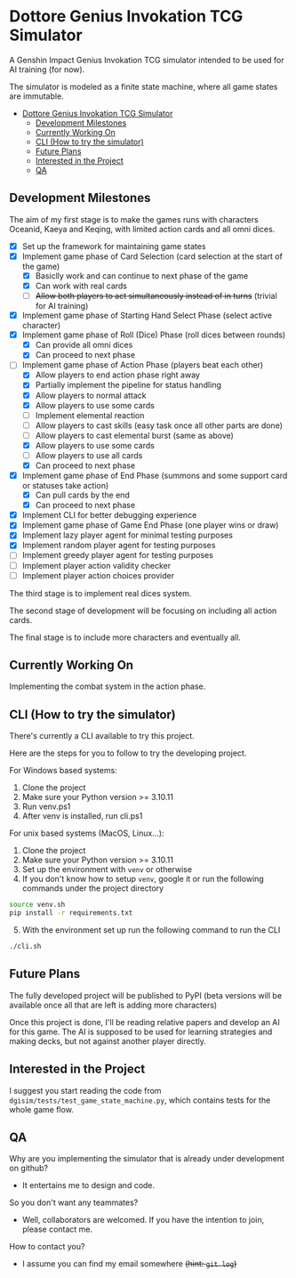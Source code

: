 # Dottore Genius Invokation TCG Simulator

A Genshin Impact Genius Invokation TCG simulator intended to be used for AI training (for now).

The simulator is modeled as a finite state machine, where all game states are immutable.

- [Dottore Genius Invokation TCG Simulator](#dottore-genius-invokation-tcg-simulator)
  - [Development Milestones](#development-milestones)
  - [Currently Working On](#currently-working-on)
  - [CLI (How to try the simulator)](#cli-how-to-try-the-simulator)
  - [Future Plans](#future-plans)
  - [Interested in the Project](#interested-in-the-project)
  - [QA](#qa)

## Development Milestones

The aim of my first stage is to make the games runs with characters Oceanid, Kaeya and Keqing,
with limited action cards and all omni dices.

- [x] Set up the framework for maintaining game states
- [x] Implement game phase of Card Selection (card selection at the start of the game)
  - [x] Basiclly work and can continue to next phase of the game
  - [x] Can work with real cards
  - [ ] ~~Allow both players to act simultaneously instead of in turns~~ (trivial for AI training)
- [x] Implement game phase of Starting Hand Select Phase (select active character)
- [x] Implement game phase of Roll (Dice) Phase (roll dices between rounds)
  - [x] Can provide all omni dices
  - [x] Can proceed to next phase
- [ ] Implement game phase of Action Phase (players beat each other)
  - [x] Allow players to end action phase right away
  - [x] Partially implement the pipeline for status handling
  - [x] Allow players to normal attack
  - [x] Allow players to use some cards
  - [ ] Implement elemental reaction
  - [ ] Allow players to cast skills (easy task once all other parts are done)
  - [ ] Allow players to cast elemental burst (same as above)
  - [x] Allow players to use some cards
  - [ ] Allow players to use all cards
  - [x] Can proceed to next phase
- [x] Implement game phase of End Phase (summons and some support card or statuses take action)
  - [x] Can pull cards by the end
  - [x] Can proceed to next phase
- [x] Implement CLI for better debugging experience
- [x] Implement game phase of Game End Phase (one player wins or draw)
- [x] Implement lazy player agent for minimal testing purposes
- [x] Implement random player agent for testing purposes
- [ ] Implement greedy player agent for testing purposes
- [ ] Implement player action validity checker
- [ ] Implement player action choices provider

The third stage is to implement real dices system.

The second stage of development will be focusing on including all action cards.

The final stage is to include more characters and eventually all.

## Currently Working On

Implementing the combat system in the action phase.

## CLI (How to try the simulator)

There's currently a CLI available to try this project.

Here are the steps for you to follow to try the developing project.

For Windows based systems:

1. Clone the project
2. Make sure your Python version >= 3.10.11
3. Run venv.ps1
4. After venv is installed, run cli.ps1

For unix based systems (MacOS, Linux...):

1. Clone the project
2. Make sure your Python version >= 3.10.11
3. Set up the environment with `venv` or otherwise
4. If you don't know how to setup `venv`, google it or run the following commands under the project directory

```sh
source venv.sh
pip install -r requirements.txt
```

5. With the environment set up run the following command to run the CLI

```sh
./cli.sh
```

## Future Plans

The fully developed project will be published to PyPI (beta versions will be available once all that
are left is adding more characters)

Once this project is done, I'll be reading relative papers and develop an AI for this game. The AI
is supposed to be used for learning strategies and making decks, but not against another player
directly.

## Interested in the Project

I suggest you start reading the code from `dgisim/tests/test_game_state_machine.py`,
which contains tests for the whole game flow.

## QA

Why are you implementing the simulator that is already under development on github?

- It entertains me to design and code.

So you don't want any teammates?

- Well, collaborators are welcomed. If you have the intention to join, please contact me.

How to contact you?

- I assume you can find my email somewhere ~~(hint: `git log`)~~
